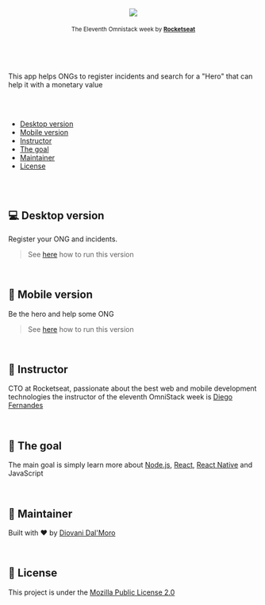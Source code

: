 <h1 align="center">
  <a href="https://github.com/diovanii/be-the-hero" title="Be The Hero">
  <img src="https://i.postimg.cc/LsWC5Gxg/bethehero.png"/>
  </a>
</h1>

<p align="center">
  <sub>
    The Eleventh Omnistack week by
    <strong>
      <a href="https://rocketseat.com.br" title="Rocketseat" target="_blank">Rocketseat</a>
    </strong>
  </sub>
</p>


<br>
<br>
<br>

This app helps ONGs to register incidents and search for a "Hero" that can help it with a monetary value

<br>
<br>

* [Desktop version](#computer-desktop-version)
* [Mobile version](#iphone-mobile-version)
* [Instructor](#man-instructor)
* [The goal](#running-the-goal)
* [Maintainer](#boy-maintainer)
* [License](#page_with_curl-license)

<br>
<br>

## :computer: Desktop version

Register your ONG and incidents.

> See [here](https://github.com/diovanii/be-the-hero/tree/master/desktop) how to run this version

<br>

## :iphone: Mobile version

Be the hero and help some ONG

> See [here](https://github.com/diovanii/be-the-hero/tree/master/mobile) how to run this version

<br>

## :man: Instructor

CTO at Rocketseat, passionate about the best web and mobile development technologies the instructor of the eleventh OmniStack week is [Diego Fernandes](https://github.com/diego3g)

<br>

## :running: The goal

The main goal is simply learn more about [Node.js](https://nodejs.org/en/), [React](https://reactjs.org/), [React Native](https://reactnative.dev/) and JavaScript

<br>

## :boy: Maintainer

Built with :heart: by [Diovani Dal'Moro](https://github.com/diovanii)

<br>

## :page_with_curl: License

This project is under the [Mozilla Public License 2.0](https://mozilla.org/MPL/2.0)

<br>
<br>
<br>

